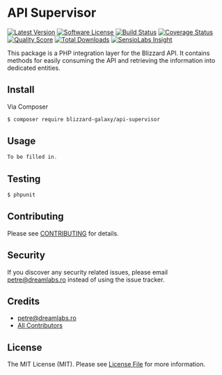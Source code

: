 # API Supervisor

[![Latest Version](https://img.shields.io/github/release/blizzard-galaxy/api-supervisor.svg?style=flat-square)](https://github.com/blizzard-galaxy/api-supervisor/releases)
[![Software License](https://img.shields.io/badge/license-MIT-brightgreen.svg?style=flat-square)](LICENSE.md)
[![Build Status](https://img.shields.io/travis/blizzard-galaxy/api-supervisor/master.svg?style=flat-square)](https://travis-ci.org/blizzard-galaxy/api-supervisor)
[![Coverage Status](https://img.shields.io/scrutinizer/coverage/g/blizzard-galaxy/api-supervisor.svg?style=flat-square)](https://scrutinizer-ci.com/g/blizzard-galaxy/api-supervisor/code-structure)
[![Quality Score](https://img.shields.io/scrutinizer/g/blizzard-galaxy/api-supervisor.svg?style=flat-square)](https://scrutinizer-ci.com/g/blizzard-galaxy/api-supervisor)
[![Total Downloads](https://img.shields.io/packagist/dt/blizzard-galaxy/api-supervisor.svg?style=flat-square)](https://packagist.org/packages/blizzard-galaxy/api-supervisor)
[![SensioLabs Insight](https://img.shields.io/sensiolabs/i/e5fb08b4-b0f6-4c28-b86a-dee5c198f4d1.svg?style=flat-square)](https://insight.sensiolabs.com/projects/e5fb08b4-b0f6-4c28-b86a-dee5c198f4d1)

This package is a PHP integration layer for the Blizzard API. It contains methods for easily consuming the API and retrieving the information into dedicated entities.

## Install

Via Composer

``` bash
$ composer require blizzard-galaxy/api-supervisor
```

## Usage

``` php
To be filled in.
```

## Testing

``` bash
$ phpunit
```

## Contributing

Please see [CONTRIBUTING](CONTRIBUTING.md) for details.

## Security

If you discover any security related issues, please email petre@dreamlabs.ro instead of using the issue tracker.

## Credits

- [petre@dreamlabs.ro](https://github.com/petrepatrasc)
- [All Contributors](../../contributors)

## License

The MIT License (MIT). Please see [License File](LICENSE.md) for more information.
